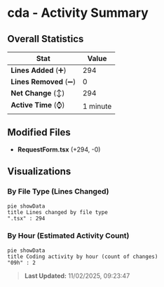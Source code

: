 # cda - Activity Summary 

## Overall Statistics

| Stat                   | Value                                                             |
| ---------------------- | ----------------------------------------------------------------- |
| **Lines Added** (➕)   | 294                                          |
| **Lines Removed** (➖) | 0                                        |
| **Net Change** (↕)    | 294                |
| **Active Time** (⌚)   | 1 minute |


## Modified Files
- **RequestForm.tsx** (+294, -0)

## Visualizations

### By File Type (Lines Changed)

```mermaid
pie showData
title Lines changed by file type
".tsx" : 294
```

### By Hour (Estimated Activity Count)

```mermaid
pie showData
title Coding activity by hour (count of changes)
"09h" : 2
```


> **Last Updated:** 11/02/2025, 09:23:47